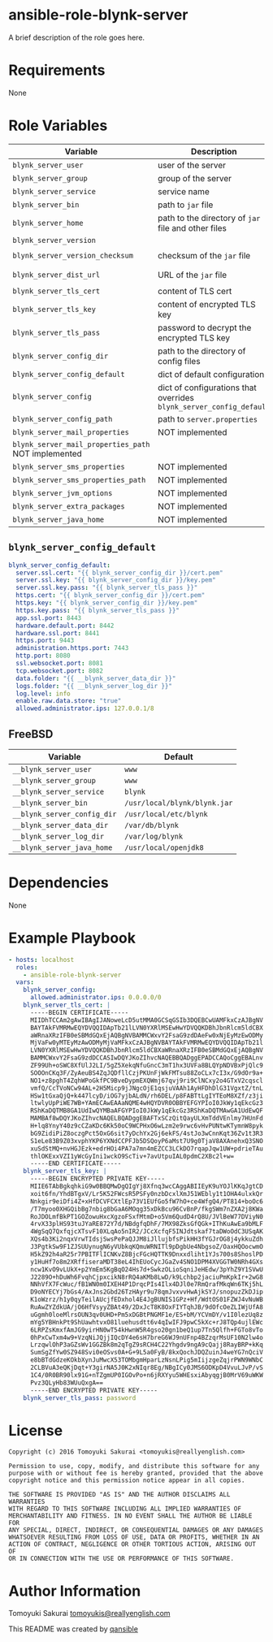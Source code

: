 # ansible-role-blynk-server

A brief description of the role goes here.

# Requirements

None

# Role Variables

| Variable | Description | Default |
|----------|-------------|---------|
| `blynk_server_user` | user of the server | `{{ __blynk_server_user }}` |
| `blynk_server_group` | group of the server | `{{ __blynk_server_group }}` |
| `blynk_server_service` | service name | `{{ __blynk_server_service }}` |
| `blynk_server_bin` | path to `jar` file | `{{ __blynk_server_bin }}` |
| `blynk_server_home` | path to the directory of `jar` file and other files | `{{ blynk_server_bin | dirname }}` |
| `blynk_server_version` | | `0.21.1` |
| `blynk_server_version_checksum` | checksum of the `jar` file | `{"0.21.1"=>{"sha1"=>"dfe1be1d71723763dad8a75727612d2ed4e1bba3", "sha256"=>"f7835fa69e0e56b264c121e96c9d6d19eb0f6e694a5ac9168afd3029f19794c0"}}` |
| `blynk_server_dist_url` | URL of the `jar` file | `https://github.com/blynkkk/blynk-server/releases/download/v{{ blynk_server_version }}/server-{{ blynk_server_version }}.jar` |
| `blynk_server_tls_cert` | content of TLS cert | `""` |
| `blynk_server_tls_key` | content of encrypted TLS key | `""` |
| `blynk_server_tls_pass` | password to decrypt the encrypted TLS key | `""` |
| `blynk_server_config_dir` | path to the directory of config files | `{{ __blynk_server_config_dir }}` |
| `blynk_server_config_default` | dict of default configurations | see below |
| `blynk_server_config` | dict of configurations that overrides `blynk_server_config_default` | `{}` |
| `blynk_server_config_path` | path to `server.properties` | `{{ blynk_server_config_dir }}/server.properties` |
| `blynk_server_mail_properties` | NOT implemented | `{}` |
| `blynk_server_mail_properties_path` NOT implemented | | `{{ blynk_server_home }}/mail.properties` |
| `blynk_server_sms_properties` | NOT implemented | `{}` |
| `blynk_server_sms_properties_path` | NOT implemented | `{{ blynk_server_home }}/sms.properties` |
| `blynk_server_jvm_options` | NOT implemented | `[]` |
| `blynk_server_extra_packages` | NOT implemented | `[]` |
| `blynk_server_java_home` | NOT implemented | `{{ __blynk_server_java_home }}` |

## `blynk_server_config_default`

```yaml
blynk_server_config_default:
  server.ssl.cert: "{{ blynk_server_config_dir }}/cert.pem"
  server.ssl.key: "{{ blynk_server_config_dir }}/key.pem"
  server.ssl.key.pass: "{{ blynk_server_tls_pass }}"
  https.cert: "{{ blynk_server_config_dir }}/cert.pem"
  https.key: "{{ blynk_server_config_dir }}/key.pem"
  https.key.pass: "{{ blynk_server_tls_pass }}"
  app.ssl.port: 8443
  hardware.default.port: 8442
  hardware.ssl.port: 8441
  https.port: 9443
  administration.https.port: 7443
  http.port: 8080
  ssl.websocket.port: 8081
  tcp.websocket.port: 8082
  data.folder: "{{ __blynk_server_data_dir }}"
  logs.folder: "{{ __blynk_server_log_dir }}"
  log.level: info
  enable.raw.data.store: "true"
  allowed.administrator.ips: 127.0.0.1/8
```

## FreeBSD

| Variable | Default |
|----------|---------|
| `__blynk_server_user` | `www` |
| `__blynk_server_group` | `www` |
| `__blynk_server_service` | `blynk` |
| `__blynk_server_bin` | `/usr/local/blynk/blynk.jar` |
| `__blynk_server_config_dir` | `/usr/local/etc/blynk` |
| `__blynk_server_data_dir` | `/var/db/blynk` |
| `__blynk_server_log_dir` | `/var/log/blynk` |
| `__blynk_server_java_home` | `/usr/local/openjdk8` |

# Dependencies

None

# Example Playbook

```yaml
- hosts: localhost
  roles:
    - ansible-role-blynk-server
  vars:
    blynk_server_config:
      allowed.administrator.ips: 0.0.0.0/0
    blynk_server_tls_cert: |
      -----BEGIN CERTIFICATE-----
      MIIDhTCCAm2gAwIBAgIJANoweLcD5utMMA0GCSqGSIb3DQEBCwUAMFkxCzAJBgNV
      BAYTAkFVMRMwEQYDVQQIDApTb21lLVN0YXRlMSEwHwYDVQQKDBhJbnRlcm5ldCBX
      aWRnaXRzIFB0eSBMdGQxEjAQBgNVBAMMCWxvY2FsaG9zdDAeFw0xNjEyMzEwODMy
      MjVaFw0yMTEyMzAwODMyMjVaMFkxCzAJBgNVBAYTAkFVMRMwEQYDVQQIDApTb21l
      LVN0YXRlMSEwHwYDVQQKDBhJbnRlcm5ldCBXaWRnaXRzIFB0eSBMdGQxEjAQBgNV
      BAMMCWxvY2FsaG9zdDCCASIwDQYJKoZIhvcNAQEBBQADggEPADCCAQoCggEBALnv
      ZF99Uh+oSWC8XfUlJ2LI/5gZ5XekqNfuGncC3mT1hx3UVFa8BLQYpNDVBxPjQlc9
      SOOOnCKq3F/ZyAeuBS4ZqJQDfllCzjPKUnFjWkFMTsu88ZoCLx7cI3x/G9dOr9a+
      NO1+z8pghT4ZqhWPoGkfPC9BveDypmEXQWmj67qvj9ri9ClNCxy2o4GTxV2cqscl
      vmfQ/CcTVoNCw94AL+2H5Micp9jJNgcOjE1qsjuVAAh1AyHFDhDlG31VgxtZ/tnL
      HSw1tGxaQjQ+k447lcyD/iOG7yjbALdN/rh6DEL/p8FABTtLgIYTEoM8XZf/z3ji
      ltwlyUpPiWE7WB+YAmECAwEAAaNQME4wHQYDVR0OBBYEFGYPIoI0JkWy1qEkcGz3
      RShKaDQTMB8GA1UdIwQYMBaAFGYPIoI0JkWy1qEkcGz3RShKaDQTMAwGA1UdEwQF
      MAMBAf8wDQYJKoZIhvcNAQELBQADggEBAFTxSCzQitQayULXmTddVEnlmy7HUnFd
      H+lq8YnyY40z9cCZaKDc6Kk50oC9WCPHxO6wLzm2e9rwc6vHvPUNtwKTymnW8pyk
      bG9ZidiPiZ8oczgPct5OxG6sit7yDchYx2Gj6ekFS/4stJo3wCnnKqt36Zv1t3R3
      S1eLe83B9Z03xvphYKP6YXNdCCPFJb5DSQoyP6aMst7U9g0TjaV8AXAnehxQ3SNO
      xuSdStMQ+nvHGJEzk+edrHOi4PA7a7mn4mEZCC3LCkDO7rqapJqw1UW+pdrieTAu
      thlOKExxVZI1yWcGyIni1wckO9ScTiv+7avUtpuIAL0pdmC2XBc2l+w=
      -----END CERTIFICATE-----
    blynk_server_tls_key: |
      -----BEGIN ENCRYPTED PRIVATE KEY-----
      MIIE6TAbBgkqhkiG9w0BBQMwDgQIgYj8Xfnq3wcCAggABIIEyK9uYOJlKKqJgtCD
      xoit6fn/YhdBTgxV/Lr5K52FWcsR5PSFy0nzbDcxlXmJ51WEbly1t1OHA4ulxkQr
      Nnkgir9eiDfi4Z+xHfDCVFCXtlEp73V1EUfGo5fW7hO+ce4WfgQ4/PT814+boOc6
      /T7myoo0XHGQibBg7nbig8bGaA6MOqg35xDkBcu96CvBnP/fkgSWm7nZXA2j8KWa
      RoJDOLmfBkPT1GOZowuHxcXgzoFSxfMtmD+o5Vm6QudD4rQ8U/JVlBeW77DViyN0
      4rvX33plHS93tuJYaRE872Y7d/NBdgfqDhF/7MX98ZksGfQGk+IThKuAwEa9bMLF
      4WgSqQ7QxfqjcXTsvF10XLqAo5nIR2/JCcXcfqF5INJdtskaf7taDWoOdC3USqAK
      XQs4b3Ki2nqxVrwTIdsjSwsPePaQJJM8iJllujbfsPikHH3fYGJrOG8j4ykkuZdh
      J3PgtkSw9F1ZJSUUynugN6yVUbkqKQmuWRNITl9pDgbUe4NbgsoZ/OaxHQOocwmO
      H5kZ92h4aR25r7PBITFlICNKvZ8BjcFGcHQTTK9Dnxxdliht1YJs700s8ShoslPD
      y1HuHf7o8m2XRffiseraMDT38eL4IhEUoCycJGaZv4SNO1DPM4XVGGTW0NRh4GXs
      ncw1KvO9vLUkX+p2YmEm5KgBqO24Hs7d+SwkzOLioSqniJeHEdw/3pYhZ9Y1SVwU
      J2289O+hDuWh6FvqhCjpxcikN8rRQ4aKMb8LwD/k9Lchbp2jaciuPmKpkIr+2wG8
      NNhVfX7FcWuc/fB1WN0m0IXEH4P1DrqcPIs4Ilx4DJl0e7RmQrafMkqWn6TKj5hL
      D9oNYECYj7bGs4/AxJns2Gbd26TzHAyr9u78qmJvxvvHwAjkSYJ/snopuzZkDJip
      K1oWzrz/h1y0qyTeilAUcjfEDxhol4E4JgBUNIS1GPz+Hf/WdtOS01FZWJ4vNuWB
      RuAwZYZdkUA/jO6HfVsyyZBAt49/2DxJcT8K8OxFIYTqhJB/9dOfcOeZLIWjUfA8
      uGgmh0loeMlrsOUN3qv0UHD+Pm5xDGBtPNGMF1e/ES+bM/YCVmDY/v1I0lezUq8z
      mYg5YBHnkPt9ShUawhtvxO81luehusdtt6v4qIwIFJ9pwC5kXc+rJ8TQp4ujlEWc
      6LRPZsKmxfAmJG9yirHN0wT54kHwnW5R4gso20gn1beQ1up7Tn5Qlfh+FGTo8vTo
      0hPxCwTxm4w9+VzqNiJQjjIQcDY4e6sH7breG6WJ9nUFnp4BZzqrMsUF10N2lw4o
      LrzqwlOhP3aGZsWv1GGZBk8m2qTgZ9sRCH4C22Yhgdv9ngA9cQajj8RayBRP+kKq
      SumSgZfYw0SZ948Svi0eOSvs0A+G+9L5a0FyB/8kxQochJDQZuinJ4weYG7nQciV
      e8bBTdGdzeKOkbXynJuMwcX53TOMbgmHparLzNsnLPig5mIijzgeZqjrPWN9WNbC
      2CLBVuA3eQKjDqt+Y3girNA5J0K2xNIqr8Eg/NBgICy0JMS6ODKpD4VvuLJvP/vS
      1C4/0R0BR90lx91G+nTZgmUP0IGOvPo+n6jRXYyu5WHEsxiAbyqgjB0MrV69uWKW
      Pvz3QLyHb83WUuQxgA==
      -----END ENCRYPTED PRIVATE KEY-----
    blynk_server_tls_pass: password
```

# License

```
Copyright (c) 2016 Tomoyuki Sakurai <tomoyukis@reallyenglish.com>

Permission to use, copy, modify, and distribute this software for any
purpose with or without fee is hereby granted, provided that the above
copyright notice and this permission notice appear in all copies.

THE SOFTWARE IS PROVIDED "AS IS" AND THE AUTHOR DISCLAIMS ALL WARRANTIES
WITH REGARD TO THIS SOFTWARE INCLUDING ALL IMPLIED WARRANTIES OF
MERCHANTABILITY AND FITNESS. IN NO EVENT SHALL THE AUTHOR BE LIABLE FOR
ANY SPECIAL, DIRECT, INDIRECT, OR CONSEQUENTIAL DAMAGES OR ANY DAMAGES
WHATSOEVER RESULTING FROM LOSS OF USE, DATA OR PROFITS, WHETHER IN AN
ACTION OF CONTRACT, NEGLIGENCE OR OTHER TORTIOUS ACTION, ARISING OUT OF
OR IN CONNECTION WITH THE USE OR PERFORMANCE OF THIS SOFTWARE.
```

# Author Information

Tomoyuki Sakurai <tomoyukis@reallyenglish.com>

This README was created by [qansible](https://github.com/trombik/qansible)
